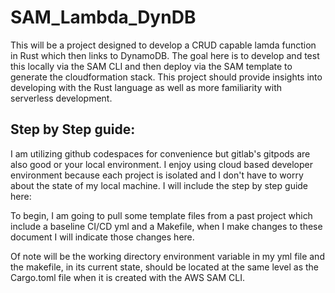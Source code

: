 # SAM_Lambda_DynDB
This will be a project designed to develop a CRUD capable lamda function in Rust which then links to DynamoDB. The goal here is to develop and test this locally via the SAM CLI and then deploy via the SAM template to generate the cloudformation stack. This project should provide insights into developing with the Rust language as well as more familiarity with serverless development.

## Step by Step guide:

I am utilizing github codespaces for convenience but gitlab's gitpods are also good or your local environment. I enjoy using cloud based developer environment because each project is isolated and I don't have to worry about the state of my local machine. I will include the step by step guide here:

To begin, I am going to pull some template files from a past project which include a baseline CI/CD yml and a Makefile, when I make changes to these document I will indicate those changes here.

Of note will be the working directory environment variable in my yml file and the makefile, in its current state, should be located at the same level as the Cargo.toml file when it is created with the AWS SAM CLI.